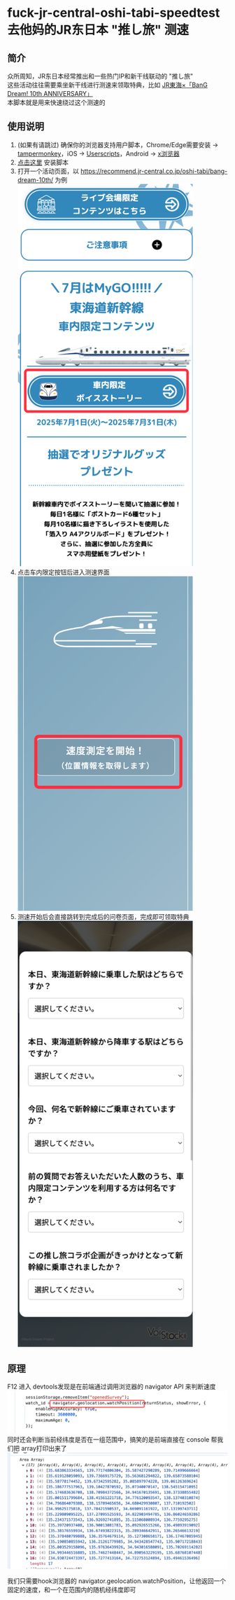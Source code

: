 # fuck-jr-central-oshi-tabi-speedtest 去他妈的JR东日本 "推し旅" 测速
## 简介
众所周知，JR东日本经常推出和一些热门IP和新干线联动的 "推し旅"  
这些活动往往需要乘坐新干线进行测速来领取特典，比如 [JR東海×「BanG Dream! 10th ANNIVERSARY」](https://recommend.jr-central.co.jp/oshi-tabi/bang-dream-10th/)  
本脚本就是用来快速绕过这个测速的
## 使用说明
1. (如果有请跳过) 确保你的浏览器支持用户脚本，Chrome/Edge需要安装 -> [tampermonkey](https://www.tampermonkey.net/)，iOS -> [Userscripts](https://apps.apple.com/cn/app/userscripts/id1463298887)，Android -> [x浏览器](https://www.xbext.com/index.html)
2. [点击这里](https://raw.githubusercontent.com/kiritoxkiriko/fuck-jr-central-oshi-tabi-speedtest/refs/heads/main/script.user.js) 安装脚本  
3. 打开一个活动页面，以 https://recommend.jr-central.co.jp/oshi-tabi/bang-dream-10th/ 为例  
    <img src="img/img_1.png" alt="img_1" width="400">
4. 点击车内限定按钮后进入测速界面  
   <img src="img/img_2.png" alt="img_2" width="400">
5. 测速开始后会直接跳转到完成后的问卷页面，完成即可领取特典  
   <img src="img/img_3.png" alt="img_3" width="400">

## 原理
F12 进入 devtools发现是在前端通过调用浏览器的 navigator API 来判断速度  
<img src="img/img_4.png" alt="img_4" width="600">  
同时还会判断当前经纬度是否在一组范围中，搞笑的是前端直接在 console 帮我们把 array打印出来了 
<img src="img/img_5.png" alt="img_5" width="600">  

我们只需要hook浏览器的 navigator.geolocation.watchPosition，让他返回一个固定的速度，和一个在范围内的随机经纬度即可



